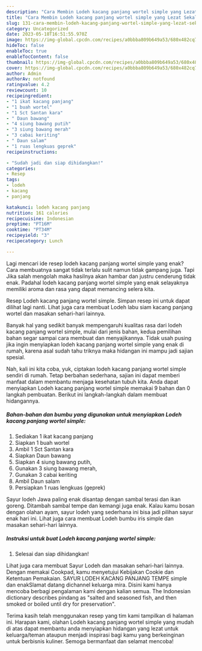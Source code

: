 ```yaml
---
description: "Cara Membin Lodeh kacang panjang wortel simple yang Lezat Sekali}"
title: "Cara Membin Lodeh kacang panjang wortel simple yang Lezat Sekali}"
slug: 131-cara-membin-lodeh-kacang-panjang-wortel-simple-yang-lezat-sekali
category: Uncategorized
date: 2023-05-18T16:51:55.970Z
image: https://img-global.cpcdn.com/recipes/a0bbba809b649a53/680x482cq70/lodeh-kacang-panjang-wortel-simple-foto-resep-utama.jpg
hideToc: false
enableToc: true
enableTocContent: false
thumbnail: https://img-global.cpcdn.com/recipes/a0bbba809b649a53/680x482cq70/lodeh-kacang-panjang-wortel-simple-foto-resep-utama.jpg
cover: https://img-global.cpcdn.com/recipes/a0bbba809b649a53/680x482cq70/lodeh-kacang-panjang-wortel-simple-foto-resep-utama.jpg
author: Admin
authorAv: notfound
ratingvalue: 4.2
reviewcount: 10
recipeingredient:
- "1 ikat kacang panjang"
- "1 buah wortel"
- "1 Sct Santan kara"
- " Daun bawang"
- "4 siung bawang putih"
- "3 siung bawang merah"
- "3 cabai keriting"
- " Daun salam"
- "1 ruas lengkuas geprek"
recipeinstructions:

- "Sudah jadi dan siap dihidangkan!"
categories:
- Resep
tags:
- lodeh
- kacang
- panjang

katakunci: lodeh kacang panjang 
nutrition: 161 calories
recipecuisine: Indonesian
preptime: "PT16M"
cooktime: "PT34M"
recipeyield: "3"
recipecategory: Lunch

---
```



Lagi mencari ide resep lodeh kacang panjang wortel simple yang enak? Cara membuatnya sangat tidak terlalu sulit namun tidak gampang juga. Tapi Jika salah mengolah maka hasilnya akan hambar dan justru cenderung tidak enak. Padahal lodeh kacang panjang wortel simple yang enak selayaknya memiliki aroma dan rasa yang dapat memancing selera kita.


Resep Lodeh kacang panjang wortel simple. Simpan resep ini untuk dapat dilihat lagi nanti. Lihat juga cara membuat Lodeh labu siam kacang panjang wortel dan masakan sehari-hari lainnya.

Banyak hal yang sedikit banyak mempengaruhi kualitas rasa dari lodeh kacang panjang wortel simple, mulai dari jenis bahan, kedua pemilihan bahan segar sampai cara membuat dan menyajikannya. Tidak usah pusing jika ingin menyiapkan lodeh kacang panjang wortel simple yang enak di rumah, karena asal sudah tahu triknya maka hidangan ini mampu jadi sajian spesial.


Nah, kali ini kita coba, yuk, ciptakan lodeh kacang panjang wortel simple sendiri di rumah. Tetap berbahan sederhana, sajian ini dapat memberi manfaat dalam membantu menjaga kesehatan tubuh kita. Anda dapat menyiapkan Lodeh kacang panjang wortel simple memakai 9 bahan dan 0 langkah pembuatan. Berikut ini langkah-langkah dalam membuat hidangannya.

<!--inarticleads1-->

##### Bahan-bahan dan bumbu yang digunakan untuk menyiapkan Lodeh kacang panjang wortel simple:

1. Sediakan 1 ikat kacang panjang
1. Siapkan 1 buah wortel
1. Ambil 1 Sct Santan kara
1. Siapkan  Daun bawang
1. Siapkan 4 siung bawang putih,
1. Gunakan 3 siung bawang merah,
1. Gunakan 3 cabai keriting
1. Ambil  Daun salam
1. Persiapkan 1 ruas lengkuas (geprek)


Sayur lodeh Jawa paling enak disantap dengan sambal terasi dan ikan goreng. Ditambah sambal tempe dan kemangi juga enak. Kalau kamu bosan dengan olahan ayam, sayur lodeh yang sederhana ini bisa jadi pilihan sayur enak hari ini. Lihat juga cara membuat Lodeh bumbu iris simple dan masakan sehari-hari lainnya. 

<!--inarticleads2-->

##### Instruksi untuk buat Lodeh kacang panjang wortel simple:


1. Selesai dan siap dihidangkan!

Lihat juga cara membuat Sayur Lodeh dan masakan sehari-hari lainnya. Dengan memakai Cookpad, kamu menyetujui Kebijakan Cookie dan Ketentuan Pemakaian. SAYUR LODEH KACANG PANJANG TEMPE simple dan enakSlamat datang dichannel keluarga mira. Disini kami hanya mencoba berbagi pengalaman kami dengan kalian semua. The Indonesian dictionary describes pindang as &#34;salted and seasoned fish, and then smoked or boiled until dry for preservation&#34;. 

Terima kasih telah menggunakan resep yang tim kami tampilkan di halaman ini. Harapan kami, olahan Lodeh kacang panjang wortel simple yang mudah di atas dapat membantu anda menyiapkan hidangan yang lezat untuk keluarga/teman ataupun menjadi inspirasi bagi kamu yang berkeinginan untuk berbisnis kuliner. Semoga bermanfaat dan selamat mencoba!
